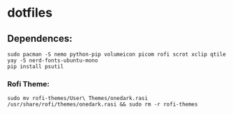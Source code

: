 # dotfiles
## Dependences:
```
sudo pacman -S nemo python-pip volumeicon picom rofi scrot xclip qtile
yay -S nerd-fonts-ubuntu-mono
pip install psutil
```

### Rofi Theme:
```sudo mv rofi-themes/User\ Themes/onedark.rasi /usr/share/rofi/themes/onedark.rasi && sudo rm -r rofi-themes```
